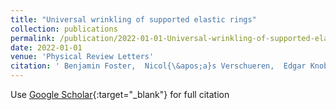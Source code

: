 ```yaml
---
title: "Universal wrinkling of supported elastic rings"
collection: publications
permalink: /publication/2022-01-01-Universal-wrinkling-of-supported-elastic-rings
date: 2022-01-01
venue: 'Physical Review Letters'
citation: ' Benjamin Foster,  Nicol{\&apos;a}s Verschueren,  Edgar Knobloch,  Leonardo Gordillo (2022) &quot;Universal wrinkling of supported elastic rings.&quot; <i>Physical Review Letters</i>. 129, 164301.'
---
```

Use [Google Scholar](https://scholar.google.com/scholar?q=Universal+wrinkling+of+supported+elastic+rings){:target="_blank"} for full citation